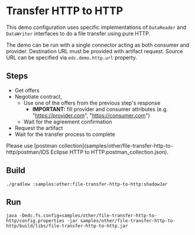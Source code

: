 
# Transfer HTTP to HTTP

This demo configuration uses specific implementations of `DataReader` and `DataWriter` interfaces to do a file transfer using
pure HTTP.

The demo can be run with a single connector acting as both consumer and provider. Destination URL must be provided with artifact request.
Source URL can be specified via `edc.demo.http.url` property.

## Steps

* Get offers
* Negotiate contract, 
  * Use one of the offers from the previous step's response 
    * **IMPORTANT:** fill provider and consumer attributes (e.g. "https://provider.com", "https://consumer.com")
  * Wait for the agreement confirmation 
* Request the artifact
* Wait for the transfer process to complete

Please use [postman collection](samples/other/file-transfer-http-to-http/postman/IDS Eclipse HTTP to HTTP.postman_collection.json).

## Build

    ./gradlew :samples:other:file-transfer-http-to-http:shadowJar

## Run

    java -Dedc.fs.config=samples/other/file-transfer-http-to-http/config.properties -jar samples/other/file-transfer-http-to-http/build/libs/file-transfer-http-to-http.jar